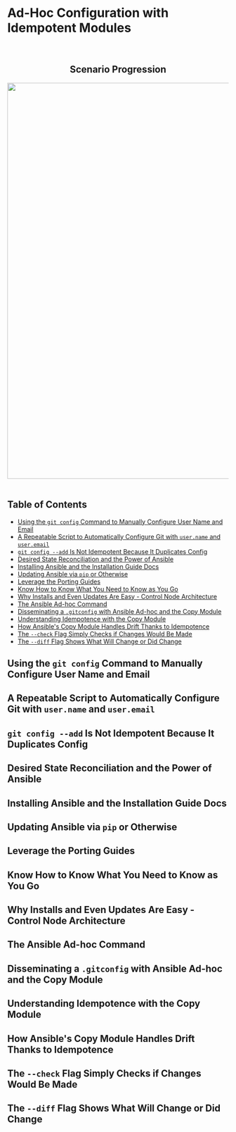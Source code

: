 # Ad-Hoc Configuration with Idempotent Modules

<br />

<div align="center">
  <h2>Scenario Progression</h2>
  <img src="assets/scenario-progression.png" width="900">
</div>

<br />

## Table of Contents

<!-- START doctoc generated TOC please keep comment here to allow auto update -->
<!-- DON'T EDIT THIS SECTION, INSTEAD RE-RUN doctoc TO UPDATE -->

- [Using the `git config` Command to Manually Configure User Name and Email](#using-the-git-config-command-to-manually-configure-user-name-and-email)
- [A Repeatable Script to Automatically Configure Git with `user.name` and `user.email`](#a-repeatable-script-to-automatically-configure-git-with-username-and-useremail)
- [`git config --add` Is Not Idempotent Because It Duplicates Config](#git-config---add-is-not-idempotent-because-it-duplicates-config)
- [Desired State Reconciliation and the Power of Ansible](#desired-state-reconciliation-and-the-power-of-ansible)
- [Installing Ansible and the Installation Guide Docs](#installing-ansible-and-the-installation-guide-docs)
- [Updating Ansible via `pip` or Otherwise](#updating-ansible-via-pip-or-otherwise)
- [Leverage the Porting Guides](#leverage-the-porting-guides)
- [Know How to Know What You Need to Know as You Go](#know-how-to-know-what-you-need-to-know-as-you-go)
- [Why Installs and Even Updates Are Easy - Control Node Architecture](#why-installs-and-even-updates-are-easy---control-node-architecture)
- [The Ansible Ad-hoc Command](#the-ansible-ad-hoc-command)
- [Disseminating a `.gitconfig` with Ansible Ad-hoc and the Copy Module](#disseminating-a-gitconfig-with-ansible-ad-hoc-and-the-copy-module)
- [Understanding Idempotence with the Copy Module](#understanding-idempotence-with-the-copy-module)
- [How Ansible's Copy Module Handles Drift Thanks to Idempotence](#how-ansibles-copy-module-handles-drift-thanks-to-idempotence)
- [The `--check` Flag Simply Checks if Changes Would Be Made](#the---check-flag-simply-checks-if-changes-would-be-made)
- [The `--diff` Flag Shows What Will Change or Did Change](#the---diff-flag-shows-what-will-change-or-did-change)

<!-- END doctoc generated TOC please keep comment here to allow auto update -->

## Using the `git config` Command to Manually Configure User Name and Email

## A Repeatable Script to Automatically Configure Git with `user.name` and `user.email`

## `git config --add` Is Not Idempotent Because It Duplicates Config

## Desired State Reconciliation and the Power of Ansible

## Installing Ansible and the Installation Guide Docs

## Updating Ansible via `pip` or Otherwise

## Leverage the Porting Guides

## Know How to Know What You Need to Know as You Go

## Why Installs and Even Updates Are Easy - Control Node Architecture

## The Ansible Ad-hoc Command

## Disseminating a `.gitconfig` with Ansible Ad-hoc and the Copy Module

## Understanding Idempotence with the Copy Module

## How Ansible's Copy Module Handles Drift Thanks to Idempotence

## The `--check` Flag Simply Checks if Changes Would Be Made

## The `--diff` Flag Shows What Will Change or Did Change

